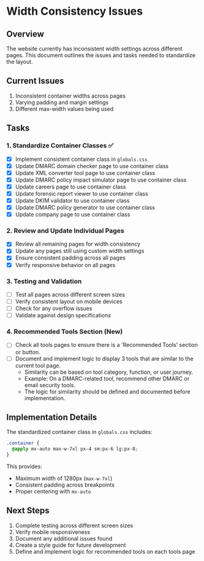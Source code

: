 # Width Consistency Issues

## Overview
The website currently has inconsistent width settings across different pages. This document outlines the issues and tasks needed to standardize the layout.

## Current Issues
1. Inconsistent container widths across pages
2. Varying padding and margin settings
3. Different max-width values being used

## Tasks

### 1. Standardize Container Classes ✅
- [x] Implement consistent container class in `globals.css`
- [x] Update DMARC domain checker page to use container class
- [x] Update XML converter tool page to use container class
- [x] Update DMARC policy impact simulator page to use container class
- [x] Update careers page to use container class
- [x] Update forensic report viewer to use container class
- [x] Update DKIM validator to use container class
- [x] Update DMARC policy generator to use container class
- [x] Update company page to use container class

### 2. Review and Update Individual Pages
- [x] Review all remaining pages for width consistency
- [x] Update any pages still using custom width settings
- [x] Ensure consistent padding across all pages
- [x] Verify responsive behavior on all pages

### 3. Testing and Validation
- [ ] Test all pages across different screen sizes
- [ ] Verify consistent layout on mobile devices
- [ ] Check for any overflow issues
- [ ] Validate against design specifications

### 4. Recommended Tools Section (New)
- [ ] Check all tools pages to ensure there is a 'Recommended Tools' section or button.
- [ ] Document and implement logic to display 3 tools that are similar to the current tool page.
    - Similarity can be based on tool category, function, or user journey.
    - Example: On a DMARC-related tool, recommend other DMARC or email security tools.
    - The logic for similarity should be defined and documented before implementation.

## Implementation Details
The standardized container class in `globals.css` includes:
```css
.container {
  @apply mx-auto max-w-7xl px-4 sm:px-6 lg:px-8;
}
```

This provides:
- Maximum width of 1280px (`max-w-7xl`)
- Consistent padding across breakpoints
- Proper centering with `mx-auto`

## Next Steps
1. Complete testing across different screen sizes
2. Verify mobile responsiveness
3. Document any additional issues found
4. Create a style guide for future development
5. Define and implement logic for recommended tools on each tools page 